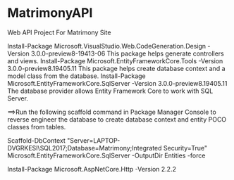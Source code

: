 # MatrimonyAPI
Web API Project For Matrimony Site

Install-Package Microsoft.VisualStudio.Web.CodeGeneration.Design -Version 3.0.0-preview8-19413-06 This package helps generate controllers and views.
Install-Package Microsoft.EntityFrameworkCore.Tools -Version 3.0.0-preview8.19405.11 This package helps create database context and a model class from the database.
Install-Package Microsoft.EntityFrameworkCore.SqlServer -Version 3.0.0-preview8.19405.11 The database provider allows Entity Framework Core to work with SQL Server.


==>Run the following scaffold command in Package Manager Console to reverse engineer the database to create database context and entity POCO classes from tables.

Scaffold-DbContext "Server=LAPTOP-DVGRKESI\SQL2017;Database=Matrimony;Integrated Security=True" Microsoft.EntityFrameworkCore.SqlServer -OutputDir Entities -force

Install-Package Microsoft.AspNetCore.Http -Version 2.2.2
